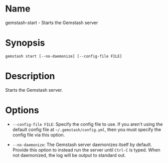 <!--Automatically generated by Pandoc -->
Name
====

gemstash-start - Starts the Gemstash server

Synopsis
========

`gemstash start [--no-daemonize] [--config-file FILE]`

Description
===========

Starts the Gemstash server.

Options
=======

-   `--config-file FILE`: Specify the config file to use. If you aren't using the default config file at `~/.gemstash/config.yml`, then you must specify the config file via this option.

-   `--no-daemonize`: The Gemstash server daemonizes itself by default. Provide this option to instead run the server until `Ctrl-C` is typed. When not daemonized, the log will be output to standard out.
